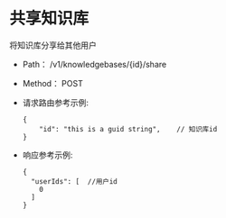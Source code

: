 # 共享知识库
将知识库分享给其他用户

- Path： /v1/knowledgebases/{id}/share

- Method： POST

- 请求路由参考示例:

  ```
  {
      "id": "this is a guid string",    // 知识库id 
  }
  ```

- 响应参考示例:

  ```
  {
    "userIds": [  //用户id
      0
    ]
  }
  ```


